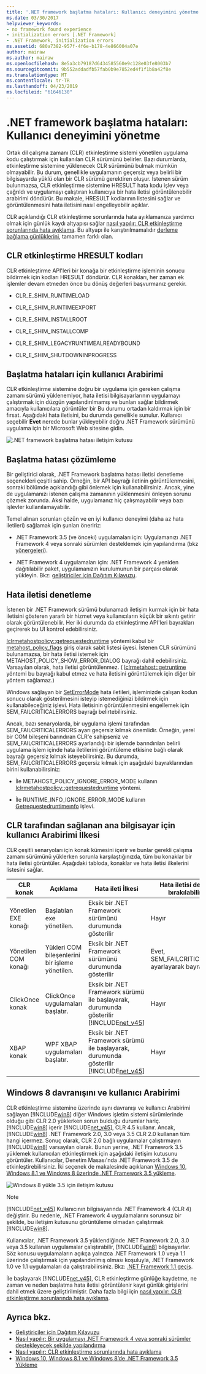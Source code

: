 ```yaml
---
title: '.NET framework başlatma hataları: Kullanıcı deneyimini yönetme'
ms.date: 03/30/2017
helpviewer_keywords:
- no framework found experience
- initialization errors [.NET Framework]
- .NET Framework, initialization errors
ms.assetid: 680a7382-957f-4f6e-b178-4e866004a07e
author: mairaw
ms.author: mairaw
ms.openlocfilehash: 8e5a3cb79187d6434585560e9c128e03fe8003b7
ms.sourcegitcommit: 9b552addadfb57fab0b9e7852ed4f1f1b8a42f8e
ms.translationtype: MT
ms.contentlocale: tr-TR
ms.lasthandoff: 04/23/2019
ms.locfileid: "61646130"
---
```

# <a name="net-framework-initialization-errors-managing-the-user-experience"></a>.NET framework başlatma hataları: Kullanıcı deneyimini yönetme

Ortak dil çalışma zamanı (CLR) etkinleştirme sistemi yönetilen uygulama kodu çalıştırmak için kullanılan CLR sürümünü belirler. Bazı durumlarda, etkinleştirme sistemine yüklenecek CLR sürümünü bulmak mümkün olmayabilir. Bu durum, genellikle uygulamanın geçersiz veya belirli bir bilgisayarda yüklü olan bir CLR sürümü gerektiren oluşur. İstenen sürüm bulunmazsa, CLR etkinleştirme sistemine HRESULT hata kodu işlev veya çağrıldı ve uygulamayı çalıştıran kullanıcıya bir hata iletisi görüntülenebilir arabirimi döndürür. Bu makale, HRESULT kodlarının listesini sağlar ve görüntülenmesini hata iletisini nasıl engelleyebilir açıklar.

CLR açıklandığı CLR etkinleştirme sorunlarında hata ayıklamanıza yardımcı olmak için günlük kaydı altyapısı sağlar [nasıl yapılır: CLR etkinleştirme sorunlarında hata ayıklama](../../../docs/framework/deployment/how-to-debug-clr-activation-issues.md). Bu altyapı ile karıştırılmamalıdır [derleme bağlama günlüklerini](../../../docs/framework/tools/fuslogvw-exe-assembly-binding-log-viewer.md), tamamen farklı olan.

## <a name="clr-activation-hresult-codes"></a>CLR etkinleştirme HRESULT kodları

CLR etkinleştirme API'leri bir konağa bir etkinleştirme işleminin sonucu bildirmek için kodları HRESULT döndürür. CLR konakları, her zaman ek işlemler devam etmeden önce bu dönüş değerleri başvurmanız gerekir.

- CLR_E_SHIM_RUNTIMELOAD

- CLR_E_SHIM_RUNTIMEEXPORT

- CLR_E_SHIM_INSTALLROOT

- CLR_E_SHIM_INSTALLCOMP

- CLR_E_SHIM_LEGACYRUNTIMEALREADYBOUND

- CLR_E_SHIM_SHUTDOWNINPROGRESS

## <a name="ui-for-initialization-errors"></a>Başlatma hataları için kullanıcı Arabirimi

CLR etkinleştirme sistemine doğru bir uygulama için gereken çalışma zamanı sürümü yüklenemiyor, hata iletisi bilgisayarlarının uygulamayı çalıştırmak için düzgün yapılandırılmamış ve bunları sağlar bildirmek amacıyla kullanıcılara görüntüler bir Bu durumu ortadan kaldırmak için bir fırsat. Aşağıdaki hata iletisini, bu durumda genellikle sunulur. Kullanıcı seçebilir **Evet** nerede bunlar yükleyebilir doğru .NET Framework sürümünü uygulama için bir Microsoft Web sitesine gidin.

![.NET framework başlatma hatası iletişim kutusu](./media/initialization-errors-managing-the-user-experience/initialization-error-dialog.png "başlatma hataları için tipik bir hata iletisi")

## <a name="resolving-the-initialization-error"></a>Başlatma hatası çözümleme

Bir geliştirici olarak, .NET Framework başlatma hatası iletisi denetleme seçenekleri çeşitli sahip. Örneğin, bir API bayrağı iletinin görüntülenmesini, sonraki bölümde açıklandığı gibi önlemek için kullanabilirsiniz. Ancak, yine de uygulamanızı istenen çalışma zamanının yüklenmesini önleyen sorunu çözmek zorunda. Aksi halde, uygulamanız hiç çalışmayabilir veya bazı işlevler kullanılamayabilir.

Temel alınan sorunları çözün ve en iyi kullanıcı deneyimi (daha az hata iletileri) sağlamak için şunları öneririz:

- .NET Framework 3.5 (ve önceki) uygulamaları için: Uygulamanızı .NET Framework 4 veya sonraki sürümleri desteklemek için yapılandırma (bkz [yönergeleri](../../../docs/framework/migration-guide/how-to-configure-an-app-to-support-net-framework-4-or-4-5.md)).

- .NET Framework 4 uygulamaları için: .NET Framework 4 yeniden dağıtılabilir paket, uygulamanızın kurulumunun bir parçası olarak yükleyin. Bkz: [geliştiriciler için Dağıtım Kılavuzu](../../../docs/framework/deployment/deployment-guide-for-developers.md).

## <a name="controlling-the-error-message"></a>Hata iletisi denetleme

İstenen bir .NET Framework sürümü bulunamadı iletişim kurmak için bir hata iletisini gösteren yararlı bir hizmet veya kullanıcıların küçük bir sıkıntı getirir olarak görüntülenebilir. Her iki durumda da etkinleştirme API'leri bayrakları geçirerek bu UI kontrol edebilirsiniz.

[Iclrmetahostpolicy::getrequestedruntime](../../../docs/framework/unmanaged-api/hosting/iclrmetahostpolicy-getrequestedruntime-method.md) yöntemi kabul bir [metahost_polıcy_flags](../../../docs/framework/unmanaged-api/hosting/metahost-policy-flags-enumeration.md) giriş olarak sabit listesi üyesi. İstenen CLR sürümünü bulunamazsa, bir hata iletisi istemek için METAHOST_POLICY_SHOW_ERROR_DIALOG bayrağı dahil edebilirsiniz. Varsayılan olarak, hata iletisi görüntülenmez. ( [Iclrmetahost::getruntime](../../../docs/framework/unmanaged-api/hosting/iclrmetahost-getruntime-method.md) yöntemi bu bayrağı kabul etmez ve hata iletisini görüntülemek için diğer bir yöntem sağlamaz.)

Windows sağlayan bir [SetErrorMode](https://go.microsoft.com/fwlink/p/?LinkID=255242) hata iletileri, işleminizde çalışan kodun sonucu olarak gösterilmesini isteyip istemediğinizi bildirmek için kullanabileceğiniz işlevi. Hata iletisinin görüntülenmesini engellemek için SEM_FAILCRITICALERRORS bayrağı belirtebilirsiniz.

Ancak, bazı senaryolarda, bir uygulama işlemi tarafından SEM_FAILCRITICALERRORS ayarı geçersiz kılmak önemlidir. Örneğin, yerel bir COM bileşeni barındıran CLR'e sahipseniz ve SEM_FAILCRITICALERRORS ayarlandığı bir işlemde barındırılan belirli uygulama işlem içinde hata iletilerini görüntüleme etkisine bağlı olarak bayrağı geçersiz kılmak isteyebilirsiniz. Bu durumda, SEM_FAILCRITICALERRORS geçersiz kılmak için aşağıdaki bayraklarından birini kullanabilirsiniz:

- İle METAHOST_POLICY_IGNORE_ERROR_MODE kullanın [Iclrmetahostpolicy::getrequestedruntime](../../../docs/framework/unmanaged-api/hosting/iclrmetahostpolicy-getrequestedruntime-method.md) yöntemi.

- İle RUNTIME_INFO_IGNORE_ERROR_MODE kullanın [Getrequestedruntimeınfo](../../../docs/framework/unmanaged-api/hosting/getrequestedruntimeinfo-function.md) işlevi.

## <a name="ui-policy-for-clr-provided-hosts"></a>CLR tarafından sağlanan ana bilgisayar için kullanıcı Arabirimi İlkesi

CLR çeşitli senaryoları için konak kümesini içerir ve bunlar gerekli çalışma zamanı sürümünü yüklerken sorunla karşılaştığınızda, tüm bu konaklar bir hata iletisi görüntüler. Aşağıdaki tabloda, konaklar ve hata iletisi ilkelerini listesini sağlar.

|CLR konak|Açıklama|Hata ileti İlkesi|Hata iletisi devre dışı bırakılabilir mi?|
|--------------|-----------------|--------------------------|------------------------------------|
|Yönetilen EXE konağı|Başlatılan exe yönetilen.|Eksik bir .NET Framework sürümünü durumunda gösterilir|Hayır|
|Yönetilen COM konağı|Yükleri COM bileşenlerini bir işleme yönetilen.|Eksik bir .NET Framework sürümünü durumunda gösterilir|Evet, SEM_FAILCRITICALERRORS ayarlayarak bayrak|
|ClickOnce konak|ClickOnce uygulamaları başlatır.|Eksik bir .NET Framework sürümü ile başlayarak, durumunda gösterilir [!INCLUDE[net_v45](../../../includes/net-v45-md.md)]|Hayır|
|XBAP konak|WPF XBAP uygulamaları başlatır.|Eksik bir .NET Framework sürümü ile başlayarak, durumunda gösterilir [!INCLUDE[net_v45](../../../includes/net-v45-md.md)]|Hayır|

## <a name="windows-8-behavior-and-ui"></a>Windows 8 davranışını ve kullanıcı Arabirimi

CLR etkinleştirme sistemine üzerinde aynı davranışı ve kullanıcı Arabirimi sağlayan [!INCLUDE[win8](../../../includes/win8-md.md)] diğer Windows işletim sistemi sürümlerinde olduğu gibi CLR 2.0 yüklerken sorun bulduğu durumlar hariç. [!INCLUDE[win8](../../../includes/win8-md.md)] içerir [!INCLUDE[net_v45](../../../includes/net-v45-md.md)], CLR 4.5 kullanır. Ancak, [!INCLUDE[win8](../../../includes/win8-md.md)] .NET Framework 2.0, 3.0 veya 3.5 CLR 2.0 kullanan tüm hangi içermez. Sonuç olarak, CLR 2.0 bağlı uygulamalar çalıştırmayın [!INCLUDE[win8](../../../includes/win8-md.md)] varsayılan olarak. Bunun yerine, .NET Framework 3.5 yüklemek kullanıcıları etkinleştirmek için aşağıdaki iletişim kutusunu görüntüler. Kullanıcılar, Denetim Masası'nda .NET Framework 3.5 de etkinleştirebilirsiniz. İki seçenek de makalesinde açıklanan [Windows 10, Windows 8.1 ve Windows 8 üzerinde .NET Framework 3.5 yükleme](../../../docs/framework/install/dotnet-35-windows-10.md).

![Windows 8 yükle 3.5 için iletişim kutusu](./media/initialization-errors-managing-the-user-experience/install-framework-on-demand-dialog.png "istek üzerine .NET Framework 3.5 yükleme istemi")

> [!NOTE]
> [!INCLUDE[net_v45](../../../includes/net-v45-md.md)] Kullanıcının bilgisayarında .NET Framework 4 (CLR 4) değiştirir. Bu nedenle, .NET Framework 4 uygulamalarını sorunsuz bir şekilde, bu iletişim kutusunu görüntüleme olmadan çalıştırmak [!INCLUDE[win8](../../../includes/win8-md.md)].

Kullanıcılar, .NET Framework 3.5 yüklendiğinde .NET Framework 2.0, 3.0 veya 3.5 kullanan uygulamalar çalıştırabilir, [!INCLUDE[win8](../../../includes/win8-md.md)] bilgisayarlar. Söz konusu uygulamaların açıkça yalnızca .NET Framework 1.0 veya 1.1 üzerinde çalıştırmak için yapılandırılmış olması koşuluyla, .NET Framework 1.0 ve 1.1 uygulamaları da çalıştırabilirsiniz. Bkz: [.NET Framework 1.1 geçiş](../../../docs/framework/migration-guide/migrating-from-the-net-framework-1-1.md).

İle başlayarak [!INCLUDE[net_v45](../../../includes/net-v45-md.md)], CLR etkinleştirme günlüğe kaydetme, ne zaman ve neden başlatma hata iletisi görüntülenir kayıt günlük girişlerini dahil etmek üzere geliştirilmiştir. Daha fazla bilgi için [nasıl yapılır: CLR etkinleştirme sorunlarında hata ayıklama](../../../docs/framework/deployment/how-to-debug-clr-activation-issues.md).

## <a name="see-also"></a>Ayrıca bkz.

- [Geliştiriciler için Dağıtım Kılavuzu](../../../docs/framework/deployment/deployment-guide-for-developers.md)
- [Nasıl yapılır: Bir uygulamayı .NET Framework 4 veya sonraki sürümler destekleyecek şekilde yapılandırma](../../../docs/framework/migration-guide/how-to-configure-an-app-to-support-net-framework-4-or-4-5.md)
- [Nasıl yapılır: CLR etkinleştirme sorunlarında hata ayıklama](../../../docs/framework/deployment/how-to-debug-clr-activation-issues.md)
- [Windows 10, Windows 8.1 ve Windows 8’de .NET Framework 3.5 Yükleme](../../../docs/framework/install/dotnet-35-windows-10.md)